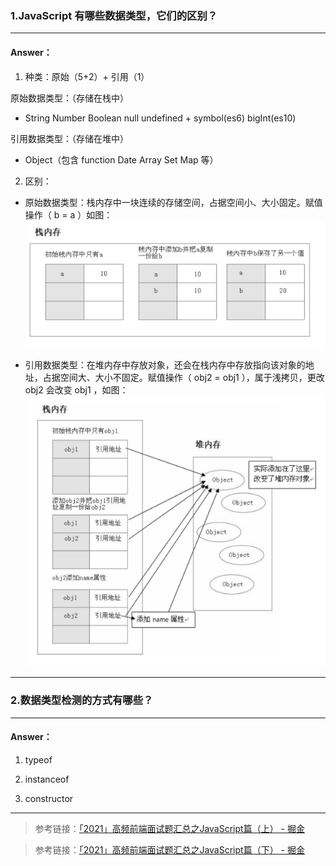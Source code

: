 >
<!-- 5.16-5.22（一周） -->
### 1.JavaScript 有哪些数据类型，它们的区别？

---

#### Answer：
1. 种类：原始（5+2）+ 引用（1）

原始数据类型：（存储在栈中）   
- String Number Boolean null undefined + symbol(es6) bigInt(es10)  

引用数据类型：（存储在堆中）   
- Object（包含 function Date Array Set Map 等）

2. 区别：
- 原始数据类型：栈内存中一块连续的存储空间，占据空间小、大小固定。赋值操作（ b = a ）如图：  
![栈内存](imgs/3_1_1.png)

- 引用数据类型：在堆内存中存放对象，还会在栈内存中存放指向该对象的地址，占据空间大、大小不固定。赋值操作（ obj2 = obj1 ），属于浅拷贝，更改 obj2 会改变 obj1 ，如图：  
![堆内存](imgs/3_1_2.png)

---

### 2.数据类型检测的方式有哪些？

---

#### Answer：
1. typeof  



2. instanceof  



3. constructor  



---







>   参考链接：[「2021」高频前端面试题汇总之JavaScript篇（上） - 掘金](https://juejin.cn/post/6940945178899251230)

>   参考链接：[「2021」高频前端面试题汇总之JavaScript篇（下） - 掘金](https://juejin.cn/post/6941194115392634888)